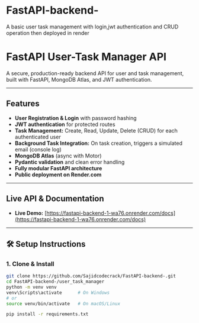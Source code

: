 # FastAPI-backend-
A basic user task management with login,jwt authentication and CRUD operation then deployed in render 
# FastAPI User-Task Manager API

A secure, production-ready backend API for user and task management, built with FastAPI, MongoDB Atlas, and JWT authentication.

---

##  Features

- **User Registration & Login** with password hashing
- **JWT authentication** for protected routes
- **Task Management:** Create, Read, Update, Delete (CRUD) for each authenticated user
- **Background Task Integration:** On task creation, triggers a simulated email (console log)
- **MongoDB Atlas** (async with Motor)
- **Pydantic validation** and clean error handling
- **Fully modular FastAPI architecture**
- **Public deployment on Render.com**

---

##  Live API & Documentation

- **Live Demo:** [https://fastapi-backend-1-wa76.onrender.com/docs](https://fastapi-backend-1-wa76.onrender.com/docs)

---

## 🛠 Setup Instructions

### 1. Clone & Install

```bash
git clone https://github.com/Sajidcodecrack/FastAPI-backend-.git
cd FastAPI-backend-/user_task_manager
python -m venv venv
venv\Scripts\activate      # On Windows
# or
source venv/bin/activate   # On macOS/Linux

pip install -r requirements.txt
